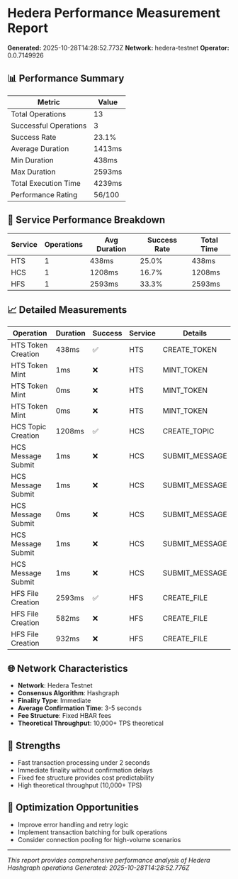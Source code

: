 # Hedera Performance Measurement Report

**Generated:** 2025-10-28T14:28:52.773Z
**Network:** hedera-testnet
**Operator:** 0.0.7149926

## 📊 Performance Summary

| Metric | Value |
|--------|-------|
| Total Operations | 13 |
| Successful Operations | 3 |
| Success Rate | 23.1% |
| Average Duration | 1413ms |
| Min Duration | 438ms |
| Max Duration | 2593ms |
| Total Execution Time | 4239ms |
| Performance Rating | 56/100 |

## 🔧 Service Performance Breakdown

| Service | Operations | Avg Duration | Success Rate | Total Time |
|---------|------------|--------------|--------------|------------|
| HTS | 1 | 438ms | 25.0% | 438ms |
| HCS | 1 | 1208ms | 16.7% | 1208ms |
| HFS | 1 | 2593ms | 33.3% | 2593ms |

## 📈 Detailed Measurements

| Operation | Duration | Success | Service | Details |
|-----------|----------|---------|---------|----------|
| HTS Token Creation | 438ms | ✅ | HTS | CREATE_TOKEN |
| HTS Token Mint | 1ms | ❌ | HTS | MINT_TOKEN |
| HTS Token Mint | 0ms | ❌ | HTS | MINT_TOKEN |
| HTS Token Mint | 0ms | ❌ | HTS | MINT_TOKEN |
| HCS Topic Creation | 1208ms | ✅ | HCS | CREATE_TOPIC |
| HCS Message Submit | 1ms | ❌ | HCS | SUBMIT_MESSAGE |
| HCS Message Submit | 1ms | ❌ | HCS | SUBMIT_MESSAGE |
| HCS Message Submit | 0ms | ❌ | HCS | SUBMIT_MESSAGE |
| HCS Message Submit | 1ms | ❌ | HCS | SUBMIT_MESSAGE |
| HCS Message Submit | 1ms | ❌ | HCS | SUBMIT_MESSAGE |
| HFS File Creation | 2593ms | ✅ | HFS | CREATE_FILE |
| HFS File Creation | 582ms | ❌ | HFS | CREATE_FILE |
| HFS File Creation | 932ms | ❌ | HFS | CREATE_FILE |

## 🌐 Network Characteristics

- **Network**: Hedera Testnet
- **Consensus Algorithm**: Hashgraph
- **Finality Type**: Immediate
- **Average Confirmation Time**: 3-5 seconds
- **Fee Structure**: Fixed HBAR fees
- **Theoretical Throughput**: 10,000+ TPS theoretical

## 💪 Strengths

- Fast transaction processing under 2 seconds
- Immediate finality without confirmation delays
- Fixed fee structure provides cost predictability
- High theoretical throughput (10,000+ TPS)

## 🔧 Optimization Opportunities

- Improve error handling and retry logic
- Implement transaction batching for bulk operations
- Consider connection pooling for high-volume scenarios

---

*This report provides comprehensive performance analysis of Hedera Hashgraph operations*
*Generated: 2025-10-28T14:28:52.776Z*
